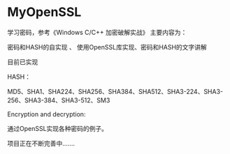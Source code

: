 # MyOpenSSL
学习密码，参考《Windows C/C++ 加密破解实战》
主要内容为：


密码和HASH的自实现 、 使用OpenSSL库实现、密码和HASH的文字讲解

目前已实现

HASH：


MD5、SHA1、SHA224、SHA256、SHA384、SHA512、SHA3-224、SHA3-256、SHA3-384、SHA3-512、SM3


Encryption and decryption:


通过OpenSSL实现各种密码的例子。



项目正在不断完善中.......
